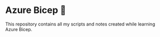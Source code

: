 # Azure Bicep 💪

This repository contains all my scripts and notes created while learning Azure Bicep.

